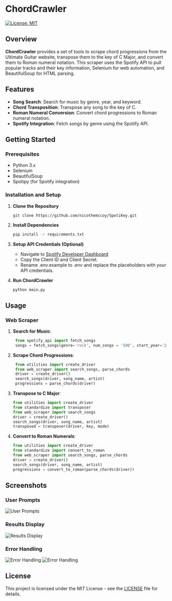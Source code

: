 # ChordCrawler

[![License: MIT](https://img.shields.io/badge/License-MIT-yellow.svg)](https://opensource.org/licenses/MIT)

## Overview

**ChordCrawler** provides a set of tools to scrape chord progressions from the Ultimate Guitar website, transpose them to the key of C Major, and convert them to Roman numeral notation. This scraper uses the Spotify API to pull popular tracks and their key information, Selenium for web automation, and BeautifulSoup for HTML parsing.

## Features

- **Song Search**: Search for music by genre, year, and keyword.
- **Chord Transposition**: Transpose any song to the key of C.
- **Roman Numeral Conversion**: Convert chord progressions to Roman numeral notation.
- **Spotify Integration**: Fetch songs by genre using the Spotify API.


## Getting Started

### Prerequisites

- Python 3.x
- Selenium
- BeautifulSoup
- Spotipy (for Spotify integration)

### Installation and Setup

1. **Clone the Repository**
    ```sh
    git clone https://github.com/nicothemccoy/SpotiKey.git
    ```
2. **Install Dependencies**
    ```sh
    pip install -r requirements.txt
    ```

3. **Setup API Credentials (Optional)**

   - Navigate to [Spotify Developer Dashboard](https://developer.spotify.com/dashboard/)
   - Copy the Client ID and Client Secret.
   - Rename .env.example to .env and replace the placeholders with your API credentials.

4. **Run ChordCrawler**
    ```
    python main.py
    ```
   
## Usage

### Web Scraper

1. **Search for Music**:
   ```python
    from spotify_api import fetch_songs
    songs = fetch_songs(genre='rock', num_songs = '500', start_year='2012', end_year ='2016')
    ```
2. **Scrape Chord Progressions**:
    ```python
     from utilities import create_driver
     from web_scraper import search_songs, parse_chords
     driver = create_driver()
     search_songs(driver, song_name, artist)
     progressions = parse_chords(driver)
     ```
3. **Transpose to C Major**:
    ```python
    from utilities import create_driver
    from standardize import transposer
    from web_scraper import search_songs
    driver = create_driver()
    search_songs(driver, song_name, artist)
    transposed = transposer(driver, key, mode)
    ```
4. **Convert to Roman Numerals**:
    ```python
    from utilities import create_driver
    from standardize import convert_to_roman
    from web_scraper import search_songs, parse_chords
    driver = create_driver()
    search_songs(driver, song_name, artist)
    progressions = convert_to_roman(parse_chords(driver))
    ```

## Screenshots

### User Prompts
![User Prompts](./images/prompt.png)

### Results Display
![Results Display](./images/output.png)

### Error Handling
![Error Handling](./images/error1.png)
![Error Handling](./images/error2.png)

## License

This project is licensed under the MIT License - see the [LICENSE](LICENSE.md) file for details.
